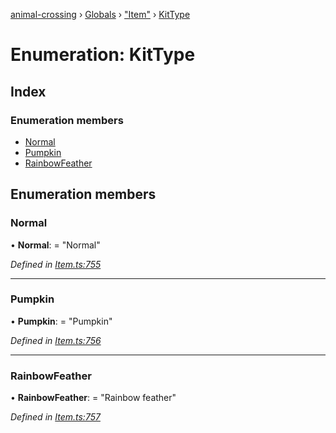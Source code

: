 [animal-crossing](../README.md) › [Globals](../globals.md) › ["Item"](../modules/_item_.md) › [KitType](_item_.kittype.md)

# Enumeration: KitType

## Index

### Enumeration members

* [Normal](_item_.kittype.md#normal)
* [Pumpkin](_item_.kittype.md#pumpkin)
* [RainbowFeather](_item_.kittype.md#rainbowfeather)

## Enumeration members

###  Normal

• **Normal**: = "Normal"

*Defined in [Item.ts:755](https://github.com/Norviah/animal-crossing/blob/ba83c61/module/types/Item.ts#L755)*

___

###  Pumpkin

• **Pumpkin**: = "Pumpkin"

*Defined in [Item.ts:756](https://github.com/Norviah/animal-crossing/blob/ba83c61/module/types/Item.ts#L756)*

___

###  RainbowFeather

• **RainbowFeather**: = "Rainbow feather"

*Defined in [Item.ts:757](https://github.com/Norviah/animal-crossing/blob/ba83c61/module/types/Item.ts#L757)*
